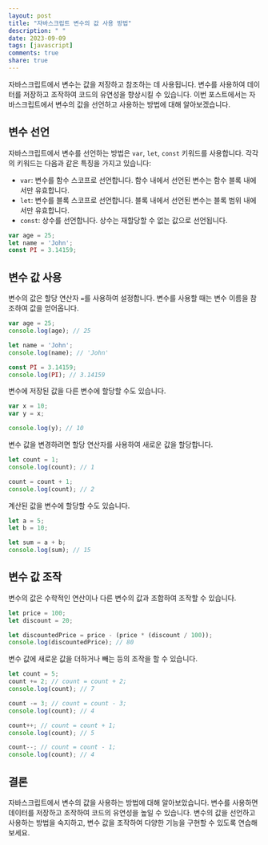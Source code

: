 ```yaml
---
layout: post
title: "자바스크립트 변수의 값 사용 방법"
description: " "
date: 2023-09-09
tags: [javascript]
comments: true
share: true
---
```


자바스크립트에서 변수는 값을 저장하고 참조하는 데 사용됩니다. 변수를 사용하여 데이터를 저장하고 조작하여 코드의 유연성을 향상시킬 수 있습니다. 이번 포스트에서는 자바스크립트에서 변수의 값을 선언하고 사용하는 방법에 대해 알아보겠습니다.

## 변수 선언

자바스크립트에서 변수를 선언하는 방법은 `var`, `let`, `const` 키워드를 사용합니다. 각각의 키워드는 다음과 같은 특징을 가지고 있습니다:

- `var`: 변수를 함수 스코프로 선언합니다. 함수 내에서 선언된 변수는 함수 블록 내에서만 유효합니다.
- `let`: 변수를 블록 스코프로 선언합니다. 블록 내에서 선언된 변수는 블록 범위 내에서만 유효합니다.
- `const`: 상수를 선언합니다. 상수는 재할당할 수 없는 값으로 선언됩니다.

```javascript
var age = 25;
let name = 'John';
const PI = 3.14159;
```

## 변수 값 사용

변수의 값은 할당 연산자 `=`를 사용하여 설정합니다. 변수를 사용할 때는 변수 이름을 참조하여 값을 얻어옵니다.

```javascript
var age = 25;
console.log(age); // 25

let name = 'John';
console.log(name); // 'John'

const PI = 3.14159;
console.log(PI); // 3.14159
```

변수에 저장된 값을 다른 변수에 할당할 수도 있습니다.

```javascript
var x = 10;
var y = x;

console.log(y); // 10
```

변수 값을 변경하려면 할당 연산자를 사용하여 새로운 값을 할당합니다.

```javascript
let count = 1;
console.log(count); // 1

count = count + 1;
console.log(count); // 2
```

계산된 값을 변수에 할당할 수도 있습니다.

```javascript
let a = 5;
let b = 10;

let sum = a + b;
console.log(sum); // 15
```

## 변수 값 조작

변수의 값은 수학적인 연산이나 다른 변수의 값과 조합하여 조작할 수 있습니다.

```javascript
let price = 100;
let discount = 20;

let discountedPrice = price - (price * (discount / 100));
console.log(discountedPrice); // 80
```

변수 값에 새로운 값을 더하거나 빼는 등의 조작을 할 수 있습니다.

```javascript
let count = 5;
count += 2; // count = count + 2;
console.log(count); // 7

count -= 3; // count = count - 3;
console.log(count); // 4

count++; // count = count + 1;
console.log(count); // 5

count--; // count = count - 1;
console.log(count); // 4
```

## 결론

자바스크립트에서 변수의 값을 사용하는 방법에 대해 알아보았습니다. 변수를 사용하면 데이터를 저장하고 조작하여 코드의 유연성을 높일 수 있습니다. 변수의 값을 선언하고 사용하는 방법을 숙지하고, 변수 값을 조작하여 다양한 기능을 구현할 수 있도록 연습해보세요.